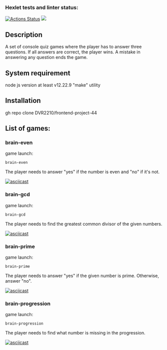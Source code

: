 ### Hexlet tests and linter status:
[![Actions Status](https://github.com/DVR2210/frontend-project-44/workflows/hexlet-check/badge.svg)](https://github.com/DVR2210/frontend-project-44/actions) <a href="https://codeclimate.com/github/DVR2210/frontend-project-44/maintainability"><img src="https://api.codeclimate.com/v1/badges/f983ad0a262783658176/maintainability" /></a>

## Description
A set of console quiz games where the player has to answer three questions. If all answers are correct, the player wins. A mistake in answering any question ends the game.

## System requirement
node js version at least v12.22.9
"make" utility

## Installation
gh repo clone DVR2210/frontend-project-44

## List of games:

### brain-even
game launch:
```
brain-even
```
The player needs to answer "yes" if the number is even and "no" if it's not.

[![asciicast](https://asciinema.org/a/rEBVewAir6dyj9D5H6CtCIA1x.svg)](https://asciinema.org/a/rEBVewAir6dyj9D5H6CtCIA1x)

### brain-gcd
game launch:
```
brain-gcd
```
The player needs to find the greatest common divisor of the given numbers.

[![asciicast](https://asciinema.org/a/EanOlerxhNwemWdjdRpVOGSNS.svg)](https://asciinema.org/a/EanOlerxhNwemWdjdRpVOGSNS)

### brain-prime
game launch:
```
brain-prime
```
The player needs to answer "yes" if the given number is prime. Otherwise, answer "no".

[![asciicast](.svg)]()

### brain-progression
game launch:
```
brain-progression
```
The player needs to find what number is missing in the progression.

[![asciicast](.svg)]()